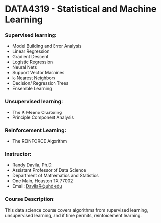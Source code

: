# DATA4319 - Statistical and Machine Learning


### Supervised learning:
- Model Building and Error Analysis
- Linear Regression
- Gradient Descent
- Logistic Regression
- Neural Nets
- Support Vector Machines
- k-Nearest Neighbors
- Decision/ Regression Trees
- Ensemble Learning


### Unsupervised learning: 
- The K-Means Clustering 
- Principle Component Analysis

### Reinforcement Learning:
- The REINFORCE Algorithm 

### Instructor:
- Randy Davila, Ph.D.
- Assistant Professor of Data Science
- Department of Mathematics and Statistics
- One Main, Houston TX 77002
- Email: DavilaR@uhd.edu

### Course Description:

This data science course covers algorithms from supervised learning, unsupervised learning, and if time permits, reinforcement learning.
